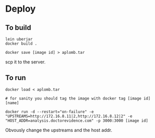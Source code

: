 # Deploy

## To build
````
lein uberjar
docker build .

docker save [image id] > aplomb.tar
````
scp it to the server.
## To run
````
docker load < aplomb.tar

# for sanity you should tag the image with docker tag [image id] [name]

docker run -d --restart="on-failure" -e "UPSTREAMS=http://172.16.8.11|2,http://172.16.8.12|2" -e "HOST_ADDR=analysis.doctorevidence.com" -p 3000:3000 [image id]
````

Obvously change the upstreams and the host addr.

